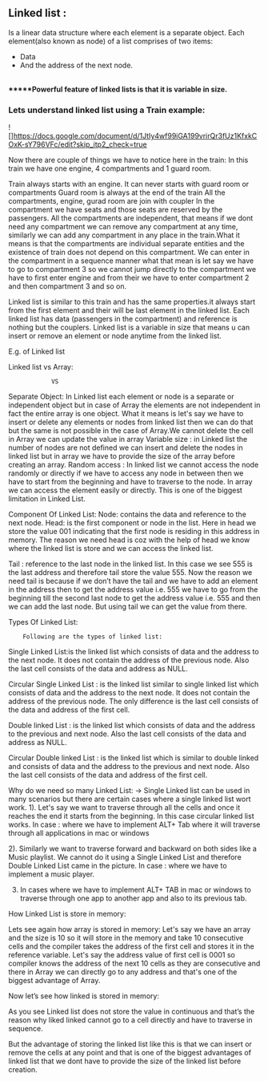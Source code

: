 <h2> Linked list :</h2> 
Is a linear data structure where each element is a separate object. Each element(also known as node) of a list comprises of 
two items:

- Data
- And the address of the next node.
<br>
<b>*****Powerful feature of linked lists is that it is variable in size.</b>

<br>
<h3>Lets understand linked list using a Train example:</h3>

![]https://docs.google.com/document/d/1JtIy4wf99iGA199vrirQr3fUz1KfxkCOxK-sY796VFc/edit?skip_itp2_check=true



Now there are couple of things we have to notice here in the train:
In this train we have one engine, 4 compartments and 1 guard room.

Train always starts with an engine. It can never starts with guard room or compartments
Guard room is always at the end of the train
All the compartments, engine, gurad room are join with coupler
In the compartment we have seats and those seats are reserved by the passengers.
All the compartments are independent, that means if we dont need any compartment we can remove any compartment at any time, similarly we can add any compartment in any place in the train.What it means is that the compartments are individual separate entities and the existence of train does not depend on this compartment.
We can enter in the compartment in a sequence manner what that mean is let say we have to go to compartment 3 so we cannot jump directly to the compartment we have to first enter engine and from their we have to enter compartment 2 and then compartment 3 and so on.


Linked list is similar to this train and has the same properties.it always start from the first element and their will be last element in the linked list.
Each linked list has data (passengers in the compartment) and  reference is nothing but the couplers. 
Linked list is a variable in size that means u can insert or remove an element or node anytime from the linked list.

E.g. of Linked list




 















Linked list vs Array:



				VS




Separate Object: In Linked list each element or node is a separate or independent object but in case of Array the elements are not independent in fact the entire array is one object. What it means is let's say we have to insert or delete any elements or nodes from linked list then we can do that but the same is not possible in the case of Array.We cannot delete the cell in Array we can update the value in array
Variable size : in  Linked list the number of nodes are not defined we can insert and delete the nodes in linked list but in array we have to provide the size of the array before creating an array.
Random access : In linked list we cannot access the node randomly or directly if we have to access any node in between then we have to start from the beginning and have to traverse to the node. In array we can access the element easily or directly. This is one of the biggest limitation in Linked List.


Component Of Linked List:
Node: contains the data and reference to the next node.
Head: is the first component or node in the list. Here in head we store the value 001 indicating that the first node is residing in this address in memory. 
The reason we need head is coz with the help of head  we know where the linked list is store and we can access the linked list.

Tail : reference to the last node in the linked list. In this case we see 555 is the last address and therefore tail store the value 555. 
Now the reason we need tail is because if we don’t have the tail and we have to add an element in the address then to get the address value i.e. 555 we have to go from the beginning till the second last node to get the address value i.e. 555 and then we can add the last node.
But using tail we can get the value from there.


Types Of Linked List:
		
		Following are the types of linked list:
Single Linked List:is the linked list which consists of data and the address to the next node. It does not contain the address of the previous node. Also the last cell consists of the  data and address as NULL.

		

Circular Single Linked List : is the linked list similar to single linked list which consists of data and the address to the next node. It does not contain the address of the previous node. The only difference is the last cell consists of the  data and address of the first cell.



Double linked List : is the linked list which consists of data and the address to the previous and next node. Also the last cell consists of the  data and address as NULL.


Circular Double linked List : is the linked list which is similar to double linked and consists of data and the address to the previous and next node. Also the last cell consists of the  data and address of the first cell.





Why do we need so many Linked List:
-> Single Linked list can be used in many scenarios but there are certain cases where a single linked list wort work.
1). Let's say we want to traverse through all the cells and once it reaches the end it starts from the beginning. In this case circular linked list works.
In case : where we have to implement ALT+ Tab where it will traverse through all applications in mac or windows

2). Similarly we want to traverse forward and backward on both sides like a Music playlist. We cannot do it using a Single Linked List and therefore Double Linked List came in the picture.
In case : where we have to implement a music player.

3) In cases where we have to implement ALT+ TAB in mac or windows to traverse through one app to another app and also to its previous tab.















How Linked List is store in memory:

Lets see again how array is stored in memory:
Let's say we have an array and the size is 10 so it will store in the memory and take 10 consecutive  cells and the compiler takes the address of the first cell and stores it in the reference variable. Let's say the address value of first cell is 0001 so compiler knows the address of the next 10 cells as they are consecutive and there in Array we can directly go to any address and that's one of the biggest advantage of Array. 




Now let’s see how linked is stored in memory:



As you see Linked list does not store the value in continuous and that’s the reason why liked linked cannot go to a cell directly and have to traverse in sequence. 

But the advantage of storing the linked list like this is that we can insert or remove the cells at any point and that is one of the biggest advantages of linked list that we dont have to provide the size of the linked list before creation.
